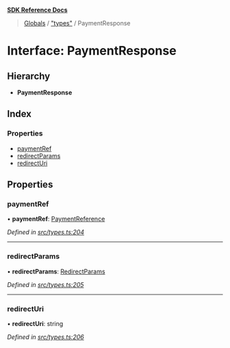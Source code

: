 **[SDK Reference Docs](../README.md)**

> [Globals](../README.md) / ["types"](../modules/_types_.md) / PaymentResponse

# Interface: PaymentResponse

## Hierarchy

- **PaymentResponse**

## Index

### Properties

- [paymentRef](_types_.paymentresponse.md#paymentref)
- [redirectParams](_types_.paymentresponse.md#redirectparams)
- [redirectUri](_types_.paymentresponse.md#redirecturi)

## Properties

### paymentRef

• **paymentRef**: [PaymentReference](_types_.paymentreference.md)

_Defined in [src/types.ts:204](https://github.com/distributhor/paygate-sdk/blob/2d6e3c8/src/types.ts#L204)_

---

### redirectParams

• **redirectParams**: [RedirectParams](_types_.redirectparams.md)

_Defined in [src/types.ts:205](https://github.com/distributhor/paygate-sdk/blob/2d6e3c8/src/types.ts#L205)_

---

### redirectUri

• **redirectUri**: string

_Defined in [src/types.ts:206](https://github.com/distributhor/paygate-sdk/blob/2d6e3c8/src/types.ts#L206)_
